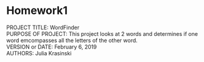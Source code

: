 # Homework1
PROJECT TITLE: WordFinder <br>
PURPOSE OF PROJECT: This project looks at 2 words and determines if one word emcompasses all the letters of the other word. <br>
VERSION or DATE: February 6, 2019 <br>
AUTHORS: Julia Krasinski
